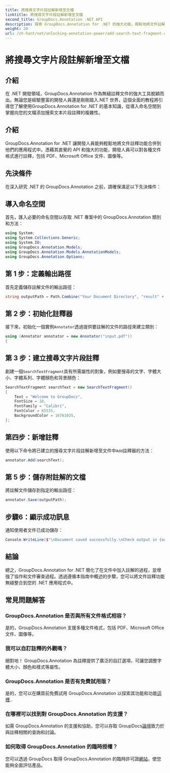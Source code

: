 ```yaml
---
title: 將搜尋文字片段註解新增至文檔
linktitle: 將搜尋文字片段註解新增至文檔
second_title: GroupDocs.Annotation .NET API
description: 探索 GroupDocs.Annotation for .NET 的強大功能，輕鬆地將文件註解功能新增至您的應用程式。
weight: 20
url: /zh-hant/net/unlocking-annotation-power/add-search-text-fragment-annotation/
---
```


# 將搜尋文字片段註解新增至文檔

## 介紹
在 .NET 開發領域，GroupDocs.Annotation 作為無縫註釋文件的強大工具脫穎而出。無論您是經驗豐富的開發人員還是剛剛踏入.NET 世界，這個全面的教程將引導您了解使用GroupDocs.Annotation for .NET 的基本知識，從導入命名空間到掌握向您的文檔添加搜索文本片段註釋的複雜性。
## 介紹
GroupDocs.Annotation for .NET 讓開發人員能夠輕鬆地將文件註釋功能合併到他們的應用程式中。憑藉其直覺的 API 和強大的功能，開發人員可以對各種文件格式進行註釋，包括 PDF、Microsoft Office 文件、圖像等。
## 先決條件
在深入研究 .NET 的 GroupDocs.Annotation 之前，請確保滿足以下先決條件：

## 導入命名空間
首先，匯入必要的命名空間以存取 .NET 專案中的 GroupDocs.Annotation 類別和方法：
```csharp
using System;
using System.Collections.Generic;
using System.IO;
using GroupDocs.Annotation.Models;
using GroupDocs.Annotation.Models.AnnotationModels;
using GroupDocs.Annotation.Options;
```
## 第 1 步：定義輸出路徑
首先定義儲存註解文件的輸出路徑：
```csharp
string outputPath = Path.Combine("Your Document Directory", "result" + Path.GetExtension("input.pdf"));
```
## 第 2 步：初始化註釋器
接下來，初始化一個實例`Annotator`透過提供要註解的文件的路徑來建立類別：
```csharp
using (Annotator annotator = new Annotator("input.pdf"))
{
```
## 第 3 步：建立搜尋文字片段註釋
創建一個`SearchTextFragment`具有所需屬性的對象，例如要搜尋的文字、字體大小、字體系列、字體顏色和背景顏色：
```csharp
SearchTextFragment searchText = new SearchTextFragment()
{
    Text = "Welcome to GroupDocs",
    FontSize = 10,
    FontFamily = "Calibri",
    FontColor = 65535,
    BackgroundColor = 16761035,
};
```
## 第四步：新增註釋
使用以下命令將已建立的搜尋文字片段註解新增至文件中`Add`註釋器的方法：
```csharp
annotator.Add(searchText);
```
## 第 5 步：儲存附註解的文檔
將註解文件儲存到指定的輸出路徑：
```csharp
annotator.Save(outputPath);
```
## 步驟6：顯示成功訊息
通知使用者文件已成功儲存：
```csharp
Console.WriteLine($"\nDocument saved successfully.\nCheck output in {outputPath}.");
```

## 結論
總之，GroupDocs.Annotation for .NET 簡化了在文件中加入註解的過程，並增強了協作和文件審查過程。透過遵循本指南中概述的步驟，您可以將文件註釋功能無縫整合到您的 .NET 應用程式中。
## 常見問題解答
### GroupDocs.Annotation 是否與所有文件格式相容？
是的，GroupDocs.Annotation 支援多種文件格式，包括 PDF、Microsoft Office 文件、圖像等。
### 我可以自訂註釋的外觀嗎？
絕對地！ GroupDocs.Annotation 為註釋提供了廣泛的自訂選項，可讓您調整字體大小、顏色和樣式等屬性。
### GroupDocs.Annotation 是否有免費試用版？
是的，您可以在購買前免費試用 GroupDocs.Annotation 以探索其功能和功能[這裡](https://releases.groupdocs.com/)..
### 在哪裡可以找到對 GroupDocs.Annotation 的支援？
如需 GroupDocs.Annotation 的支援和協助，您可以存取 GroupDocs[論壇](https://forum.groupdocs.com/c/annotation/10)致力於與註釋相關的查詢和討論。
### 如何取得 GroupDocs.Annotation 的臨時授權？
您可以透過 GroupDocs 取得 GroupDocs.Annotation 的臨時許可證[網站](https://purchase.groupdocs.com/temporary-license/)，使您能夠全面評估產品。